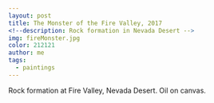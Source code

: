 ```yaml
---
layout: post
title: The Monster of the Fire Valley, 2017
<!--description: Rock formation in Nevada Desert -->
img: fireMonster.jpg
color: 212121
author: me
tags:
  - paintings
---
```


Rock formation at Fire Valley, Nevada Desert. Oil on canvas.    
